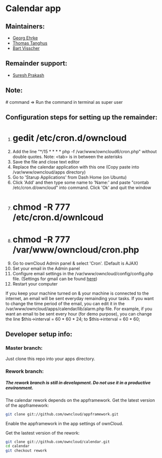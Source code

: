 Calendar app
============

Maintainers:
------------
- [Georg Ehrke](https://github.com/georgehrke)
- [Thomas Tanghus](https://github.com/tanghus)
- [Bart Visscher](https://github.com/bartv2)

Remainder support:
------------------
- [Suresh Prakash](https://github.com/sureshprakash)

Note:
-----
\# command => Run the command in terminal as super user

Configuration steps for setting up the remainder:
-------------------------------------------------
1. # gedit /etc/cron.d/owncloud
2. Add the line "*/15  *  *  *  * php -f /var/www/owncloud6/cron.php" without double quotes. Note: &lt;tab&gt; is in between the asterisks
3. Save the file and close text editor
4. Replace the calendar application with this one (Copy paste into /var/www/owncloud/apps directory)
5. Go to 'Starup Applications' from Dash Home (on Ubuntu)
6. Click 'Add' and then type some name to 'Name:' and paste "crontab /etc/cron.d/owncloud" into command. Click 'Ok' and quit the window
7. # chmod -R 777 /etc/cron.d/ownlcoud
8. # chmod -R 777 /var/www/owncloud/cron.php
9. Go to ownCloud Admin panel & select 'Cron'. (Default is AJAX)
10. Set your email in the Admin panel
11. Configure email settings in the /var/www/owncloud/config/config.php file. (Settings for gmail can be found [here](http://stackoverflow.com/questions/712392/send-email-using-gmail-smtp-server-from-php-page))
12. Restart your computer

If you keep your machine turned on &amp; your machine is connected to the internet, an email will be sent everyday remainding your tasks. If you want to change the time period of the email, you can edit it in the /var/www/owncloud/apps/calendar/lib/alarm.php file.
For example, if you want an email to be sent every hour (for demo purpose), you can change the line
$this->interval = 60 * 60 * 24;
to
$this->interval = 60 * 60;

Developer setup info:
---------------------
### Master branch:
Just clone this repo into your apps directory.

### Rework branch:

##### The rework branch is still in development. Do not use it in a productive environment.


The calendar rework depends on the appframework.
Get the latest version of the appframework:
```bash
git clone git://github.com/owncloud/appframework.git
```
Enable the appframework in the app settings of ownCloud.

Get the lastest version of the rework:
```bash
git clone git://github.com/owncloud/calendar.git
cd calendar
git checkout rework
```
